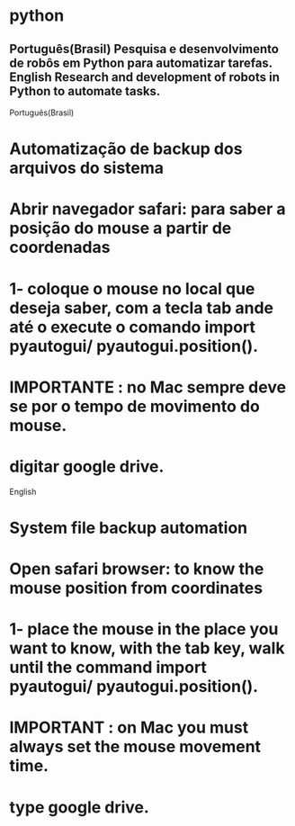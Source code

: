 # python
Português(Brasil)
Pesquisa e desenvolvimento de robôs em Python para automatizar tarefas.
English
Research and development of robots in Python to automate tasks.
------------------------------------------------------------------------------------------------------------------------------------
Português(Brasil)
# Automatização de backup dos arquivos do sistema 
# Abrir navegador safari: para saber a posição do mouse a partir de coordenadas 
# 1- coloque o mouse no local que deseja saber, com a tecla tab ande até o execute o comando import pyautogui/ pyautogui.position().
# IMPORTANTE : no Mac sempre deve se por o tempo de movimento do mouse. 
# digitar google drive.
English
# System file backup automation
# Open safari browser: to know the mouse position from coordinates
# 1- place the mouse in the place you want to know, with the tab key, walk until the command import pyautogui/ pyautogui.position().
# IMPORTANT : on Mac you must always set the mouse movement time.
# type google drive.
